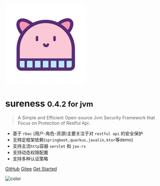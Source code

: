 ![logo](../_media/hat-128.svg)

# sureness <small>0.4.2 for jvm</small>  

> A Simple and Efficient Open-source Jvm Security Framework that Focus on Protection of Restful Api.  

- 基于 `rbac` (用户-角色-资源)主要关注于对 `restful api` 的安全保护    
- 无特定框架依赖(`springboot,quarkus,javalin,ktor`等demo)  
- 支持主流`http`容器 `servlet` 和 `jax-rs` 
- 支持动态权限配置   
- 支持多种认证策略  

[GitHub](https://github.com/tomsun28/sureness/)
[Gitee](https://gitee.com/tomsun28/sureness/)
[Get Started](cn/README.md)

![color](#e3f1ec)